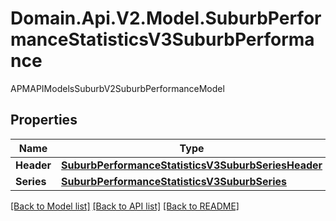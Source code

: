 # Domain.Api.V2.Model.SuburbPerformanceStatisticsV3SuburbPerformance
APMAPIModelsSuburbV2SuburbPerformanceModel
## Properties

Name | Type | Description | Notes
------------ | ------------- | ------------- | -------------
**Header** | [**SuburbPerformanceStatisticsV3SuburbSeriesHeader**](SuburbPerformanceStatisticsV3SuburbSeriesHeader.md) |  | [optional] 
**Series** | [**SuburbPerformanceStatisticsV3SuburbSeries**](SuburbPerformanceStatisticsV3SuburbSeries.md) |  | [optional] 

[[Back to Model list]](../README.md#documentation-for-models) [[Back to API list]](../README.md#documentation-for-api-endpoints) [[Back to README]](../README.md)


